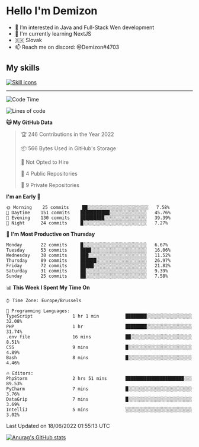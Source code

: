# Hello I'm Demizon
- 👀 I’m interested in Java and Full-Stack Wen development
- 🍃 I'm currently learning NextJS
- 🇸🇰 Slovak
- 📫 Reach me on discord: @Demizon#4703

## My skills
[![Skill icons](https://skillicons.dev/icons?i=java,js,ts,html,css,node,react,py,git,docker,linux&theme=dark)](https://github.com/Demizon3433)

---

<!--START_SECTION:waka-->
![Code Time](http://img.shields.io/badge/Code%20Time-0%20secs-blue)

![Lines of code](https://img.shields.io/badge/From%20Hello%20World%20I%27ve%20Written-43%20Thousand%20lines%20of%20code-blue)

**🐱 My GitHub Data** 

> 🏆 246 Contributions in the Year 2022
 > 
> 📦 566 Bytes Used in GitHub's Storage 
 > 
> 🚫 Not Opted to Hire
 > 
> 📜 4 Public Repositories 
 > 
> 🔑 9 Private Repositories  
 > 
**I'm an Early 🐤** 

```text
🌞 Morning    25 commits     ██░░░░░░░░░░░░░░░░░░░░░░░   7.58% 
🌆 Daytime    151 commits    ███████████░░░░░░░░░░░░░░   45.76% 
🌃 Evening    130 commits    █████████░░░░░░░░░░░░░░░░   39.39% 
🌙 Night      24 commits     █░░░░░░░░░░░░░░░░░░░░░░░░   7.27%

```
📅 **I'm Most Productive on Thursday** 

```text
Monday       22 commits     █░░░░░░░░░░░░░░░░░░░░░░░░   6.67% 
Tuesday      53 commits     ████░░░░░░░░░░░░░░░░░░░░░   16.06% 
Wednesday    38 commits     ███░░░░░░░░░░░░░░░░░░░░░░   11.52% 
Thursday     89 commits     ██████░░░░░░░░░░░░░░░░░░░   26.97% 
Friday       72 commits     █████░░░░░░░░░░░░░░░░░░░░   21.82% 
Saturday     31 commits     ██░░░░░░░░░░░░░░░░░░░░░░░   9.39% 
Sunday       25 commits     ██░░░░░░░░░░░░░░░░░░░░░░░   7.58%

```


📊 **This Week I Spent My Time On** 

```text
⌚︎ Time Zone: Europe/Brussels

💬 Programming Languages: 
TypeScript               1 hr 1 min          ████████░░░░░░░░░░░░░░░░░   32.08% 
PHP                      1 hr                ████████░░░░░░░░░░░░░░░░░   31.74% 
.env file                16 mins             ██░░░░░░░░░░░░░░░░░░░░░░░   8.51% 
CSS                      9 mins              █░░░░░░░░░░░░░░░░░░░░░░░░   4.89% 
Bash                     8 mins              █░░░░░░░░░░░░░░░░░░░░░░░░   4.46%

🔥 Editors: 
PhpStorm                 2 hrs 51 mins       ██████████████████████░░░   89.53% 
PyCharm                  7 mins              █░░░░░░░░░░░░░░░░░░░░░░░░   3.76% 
DataGrip                 7 mins              █░░░░░░░░░░░░░░░░░░░░░░░░   3.69% 
IntelliJ                 5 mins              ░░░░░░░░░░░░░░░░░░░░░░░░░   3.02%

```


 Last Updated on 18/06/2022 01:55:13 UTC
<!--END_SECTION:waka-->

[![Anurag's GitHub stats](https://github-readme-stats.vercel.app/api?username=Demizon3433&show_icons=true)](https://github.com/anuraghazra/github-readme-stats)
